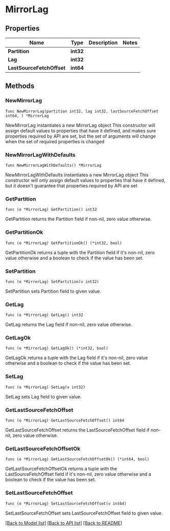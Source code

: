 # MirrorLag

## Properties

Name | Type | Description | Notes
------------ | ------------- | ------------- | -------------
**Partition** | **int32** |  | 
**Lag** | **int32** |  | 
**LastSourceFetchOffset** | **int64** |  | 

## Methods

### NewMirrorLag

`func NewMirrorLag(partition int32, lag int32, lastSourceFetchOffset int64, ) *MirrorLag`

NewMirrorLag instantiates a new MirrorLag object
This constructor will assign default values to properties that have it defined,
and makes sure properties required by API are set, but the set of arguments
will change when the set of required properties is changed

### NewMirrorLagWithDefaults

`func NewMirrorLagWithDefaults() *MirrorLag`

NewMirrorLagWithDefaults instantiates a new MirrorLag object
This constructor will only assign default values to properties that have it defined,
but it doesn't guarantee that properties required by API are set

### GetPartition

`func (o *MirrorLag) GetPartition() int32`

GetPartition returns the Partition field if non-nil, zero value otherwise.

### GetPartitionOk

`func (o *MirrorLag) GetPartitionOk() (*int32, bool)`

GetPartitionOk returns a tuple with the Partition field if it's non-nil, zero value otherwise
and a boolean to check if the value has been set.

### SetPartition

`func (o *MirrorLag) SetPartition(v int32)`

SetPartition sets Partition field to given value.


### GetLag

`func (o *MirrorLag) GetLag() int32`

GetLag returns the Lag field if non-nil, zero value otherwise.

### GetLagOk

`func (o *MirrorLag) GetLagOk() (*int32, bool)`

GetLagOk returns a tuple with the Lag field if it's non-nil, zero value otherwise
and a boolean to check if the value has been set.

### SetLag

`func (o *MirrorLag) SetLag(v int32)`

SetLag sets Lag field to given value.


### GetLastSourceFetchOffset

`func (o *MirrorLag) GetLastSourceFetchOffset() int64`

GetLastSourceFetchOffset returns the LastSourceFetchOffset field if non-nil, zero value otherwise.

### GetLastSourceFetchOffsetOk

`func (o *MirrorLag) GetLastSourceFetchOffsetOk() (*int64, bool)`

GetLastSourceFetchOffsetOk returns a tuple with the LastSourceFetchOffset field if it's non-nil, zero value otherwise
and a boolean to check if the value has been set.

### SetLastSourceFetchOffset

`func (o *MirrorLag) SetLastSourceFetchOffset(v int64)`

SetLastSourceFetchOffset sets LastSourceFetchOffset field to given value.



[[Back to Model list]](../README.md#documentation-for-models) [[Back to API list]](../README.md#documentation-for-api-endpoints) [[Back to README]](../README.md)


